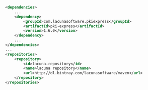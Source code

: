 ﻿```xml
<dependencies>
	...
	<dependency>
		<groupId>com.lacunasoftware.pkiexpress</groupId>
		<artifactId>pki-express</artifactId>
		<version>1.6.0</version>
	</dependency>
	...
</dependencies>
...
<repositories>
	<repository>
		<id>lacuna.repository</id>
		<name>lacuna repository</name>
		<url>http://dl.bintray.com/lacunasoftware/maven</url>
	</repository>
</repositories>
```
